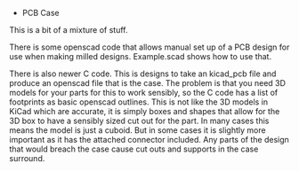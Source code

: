 * PCB Case

This is a bit of a mixture of stuff.

There is some openscad code that allows manual set up of a PCB design for use when making milled designs. Example.scad shows how to use that.

There is also newer C code. This is designs to take an kicad_pcb file and produce an openscad file that is the case.
The problem is that you need 3D models for your parts for this to work sensibly, so the C code has a list of footprints as basic openscad outlines. This is not like the 3D models in KiCad which are accurate, it is simply boxes and shapes that allow for the 3D box to have a sensibly sized cut out for the part.
In many cases this means the model is just a cuboid. But in some cases it is slightly more important as it has the attached connector included.
Any parts of the design that would breach the case cause cut outs and supports in the case surround.
